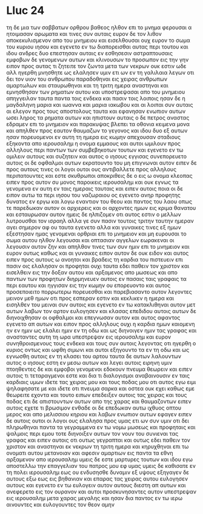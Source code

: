# Lluc 24
τη δε μια των σαββατων ορθρου βαθεος ηλθον επι το μνημα φερουσαι α ητοιμασαν αρωματα και τινες συν αυταις
ευρον δε τον λιθον αποκεκυλισμενον απο του μνημειου
και εισελθουσαι ουχ ευρον το σωμα του κυριου ιησου
και εγενετο εν τω διαπορεισθαι αυτας περι τουτου και ιδου ανδρες δυο επεστησαν αυταις εν εσθησεσιν αστραπτουσαις
εμφοβων δε γενομενων αυτων και κλινουσων το προσωπον εις την γην ειπον προς αυτας τι ζητειτε τον ζωντα μετα των νεκρων
ουκ εστιν ωδε αλλ ηγερθη μνησθητε ως ελαλησεν υμιν ετι ων εν τη γαλιλαια
λεγων οτι δει τον υιον του ανθρωπου παραδοθηναι εις χειρας ανθρωπων αμαρτωλων και σταυρωθηναι και τη τριτη ημερα αναστηναι
και εμνησθησαν των ρηματων αυτου
και υποστρεψασαι απο του μνημειου απηγγειλαν ταυτα παντα τοις ενδεκα και πασιν τοις λοιποις
ησαν δε η μαγδαληνη μαρια και ιωαννα και μαρια ιακωβου και αι λοιπαι συν αυταις αι ελεγον προς τους αποστολους ταυτα
και εφανησαν ενωπιον αυτων ωσει ληρος τα ρηματα αυτων και ηπιστουν αυταις
ο δε πετρος αναστας εδραμεν επι το μνημειον και παρακυψας βλεπει τα οθονια κειμενα μονα και απηλθεν προς εαυτον θαυμαζων το γεγονος
και ιδου δυο εξ αυτων ησαν πορευομενοι εν αυτη τη ημερα εις κωμην απεχουσαν σταδιους εξηκοντα απο ιερουσαλημ η ονομα εμμαους
και αυτοι ωμιλουν προς αλληλους περι παντων των συμβεβηκοτων τουτων
και εγενετο εν τω ομιλειν αυτους και συζητειν και αυτος ο ιησους εγγισας συνεπορευετο αυτοις
οι δε οφθαλμοι αυτων εκρατουντο του μη επιγνωναι αυτον
ειπεν δε προς αυτους τινες οι λογοι ουτοι ους αντιβαλλετε προς αλληλους περιπατουντες και εστε σκυθρωποι
αποκριθεις δε ο εις ω ονομα κλεοπας ειπεν προς αυτον συ μονος παροικεις ιερουσαλημ και ουκ εγνως τα γενομενα εν αυτη εν ταις ημεραις ταυταις
και ειπεν αυτοις ποια οι δε ειπον αυτω τα περι ιησου του ναζωραιου ος εγενετο ανηρ προφητης δυνατος εν εργω και λογω εναντιον του θεου και παντος του λαου
οπως τε παρεδωκαν αυτον οι αρχιερεις και οι αρχοντες ημων εις κριμα θανατου και εσταυρωσαν αυτον
ημεις δε ηλπιζομεν οτι αυτος εστιν ο μελλων λυτρουσθαι τον ισραηλ αλλα γε συν πασιν τουτοις τριτην ταυτην ημεραν αγει σημερον αφ ου ταυτα εγενετο
αλλα και γυναικες τινες εξ ημων εξεστησαν ημας γενομεναι ορθριαι επι το μνημειον
και μη ευρουσαι το σωμα αυτου ηλθον λεγουσαι και οπτασιαν αγγελων εωρακεναι οι λεγουσιν αυτον ζην
και απηλθον τινες των συν ημιν επι το μνημειον και ευρον ουτως καθως και αι γυναικες ειπον αυτον δε ουκ ειδον
και αυτος ειπεν προς αυτους ω ανοητοι και βραδεις τη καρδια του πιστευειν επι πασιν οις ελαλησαν οι προφηται
ουχι ταυτα εδει παθειν τον χριστον και εισελθειν εις την δοξαν αυτου
και αρξαμενος απο μωσεως και απο παντων των προφητων διηρμηνευεν αυτοις εν πασαις ταις γραφαις τα περι εαυτου
και ηγγισαν εις την κωμην ου επορευοντο και αυτος προσεποιειτο πορρωτερω πορευεσθαι
και παρεβιασαντο αυτον λεγοντες μεινον μεθ ημων οτι προς εσπεραν εστιν και κεκλικεν η ημερα και εισηλθεν του μειναι συν αυτοις
και εγενετο εν τω κατακλιθηναι αυτον μετ αυτων λαβων τον αρτον ευλογησεν και κλασας επεδιδου αυτοις
αυτων δε διηνοιχθησαν οι οφθαλμοι και επεγνωσαν αυτον και αυτος αφαντος εγενετο απ αυτων
και ειπον προς αλληλους ουχι η καρδια ημων καιομενη ην εν ημιν ως ελαλει ημιν εν τη οδω και ως διηνοιγεν ημιν τας γραφας
και ανασταντες αυτη τη ωρα υπεστρεψαν εις ιερουσαλημ και ευρον συνηθροισμενους τους ενδεκα και τους συν αυτοις
λεγοντας οτι ηγερθη ο κυριος οντως και ωφθη σιμωνι
και αυτοι εξηγουντο τα εν τη οδω και ως εγνωσθη αυτοις εν τη κλασει του αρτου
ταυτα δε αυτων λαλουντων αυτος ο ιησους εστη εν μεσω αυτων και λεγει αυτοις ειρηνη υμιν
πτοηθεντες δε και εμφοβοι γενομενοι εδοκουν πνευμα θεωρειν
και ειπεν αυτοις τι τεταραγμενοι εστε και δια τι διαλογισμοι αναβαινουσιν εν ταις καρδιαις υμων
ιδετε τας χειρας μου και τους ποδας μου οτι αυτος εγω ειμι ψηλαφησατε με και ιδετε οτι πνευμα σαρκα και οστεα ουκ εχει καθως εμε θεωρειτε εχοντα
και τουτο ειπων επεδειξεν αυτοις τας χειρας και τους ποδας
ετι δε απιστουντων αυτων απο της χαρας και θαυμαζοντων ειπεν αυτοις εχετε τι βρωσιμον ενθαδε
οι δε επεδωκαν αυτω ιχθυος οπτου μερος και απο μελισσιου κηριου
και λαβων ενωπιον αυτων εφαγεν
ειπεν δε αυτοις ουτοι οι λογοι ους ελαλησα προς υμας ετι ων συν υμιν οτι δει πληρωθηναι παντα τα γεγραμμενα εν τω νομω μωσεως και προφηταις και ψαλμοις περι εμου
τοτε διηνοιξεν αυτων τον νουν του συνιεναι τας γραφας
και ειπεν αυτοις οτι ουτως γεγραπται και ουτως εδει παθειν τον χριστον και αναστηναι εκ νεκρων τη τριτη ημερα
και κηρυχθηναι επι τω ονοματι αυτου μετανοιαν και αφεσιν αμαρτιων εις παντα τα εθνη αρξαμενον απο ιερουσαλημ
υμεις δε εστε μαρτυρες τουτων
και ιδου εγω αποστελλω την επαγγελιαν του πατρος μου εφ υμας υμεις δε καθισατε εν τη πολει ιερουσαλημ εως ου ενδυσησθε δυναμιν εξ υψους
εξηγαγεν δε αυτους εξω εως εις βηθανιαν και επαρας τας χειρας αυτου ευλογησεν αυτους
και εγενετο εν τω ευλογειν αυτον αυτους διεστη απ αυτων και ανεφερετο εις τον ουρανον
και αυτοι προσκυνησαντες αυτον υπεστρεψαν εις ιερουσαλημ μετα χαρας μεγαλης
και ησαν δια παντος εν τω ιερω αινουντες και ευλογουντες τον θεον αμην
